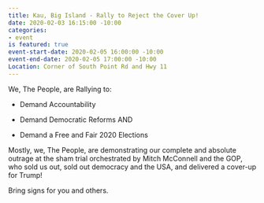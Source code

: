 ```yaml
---
title: Kau, Big Island - Rally to Reject the Cover Up!
date: 2020-02-03 16:15:00 -10:00
categories:
- event
is featured: true
event-start-date: 2020-02-05 16:00:00 -10:00
event-end-date: 2020-02-05 17:00:00 -10:00
Location: Corner of South Point Rd and Hwy 11
---
```


We, The People, are Rallying to:

* Demand Accountability

* Demand Democratic Reforms AND

* Demand a Free and Fair 2020 Elections

Mostly, we, The People, are demonstrating our complete and absolute outrage at the sham trial orchestrated by Mitch McConnell and the GOP,  who sold us out, sold out democracy and the USA, and delivered a cover-up for Trump!

Bring signs for you and others.